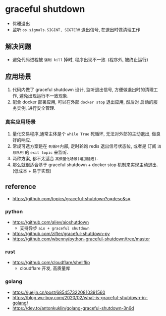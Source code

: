 # graceful shutdown

- 优雅退出
- 监听 `os.signals.SIGINT, SIGTERM` 退出信号, 在退出时做清理工作

## 解决问题

- 避免代码进程被 `强制 kill` 掉时, 程序出现不一致. (程序外, 被终止运行)

## 应用场景

1. 代码内做了 graceful shutdown 设计, 监听退出信号, 方便做退出时的清理工作, 避免出现运行不一致现象.
2. 配合 docker 部署应用, 可以在外部 `docker stop` 退出应用, 然后对 启动的服务实例, 进行安全管理.

### 真实应用场景

1. 量化交易程序,通常主体是个 `while True` 死循环, 无法对外部的主动退出, 做良好的响应.
2. 常规可选方案是在 `死循环`内部, 定时轮询 redis 退出信号状态位, 或者是 订阅 `消息队列` 的 `exit topic` 来监听.
3. 两种方案, 都不太适合 `高频量化场景(增加延迟)`.
4. 那么就很适合基于 graceful shutdown + docker stop 机制来实现主动退出. (低成本 + 易于实现)

## reference

- https://github.com/topics/graceful-shutdown?o=desc&s=

### python

- https://github.com/aliev/aioshutdown
    - 支持异步 `aio + graceful shutdown`
- https://github.com/zifter/graceful-shutdown-py
- https://github.com/wbenny/python-graceful-shutdown/tree/master

### rust

- https://github.com/cloudflare/shellflip
    - cloudflare 开发, 高质量库

### golang

- https://juejin.cn/post/6854573220810391560
- https://blog.wu-boy.com/2020/02/what-is-graceful-shutdown-in-golang/
- https://dev.to/antonkuklin/golang-graceful-shutdown-3n6d